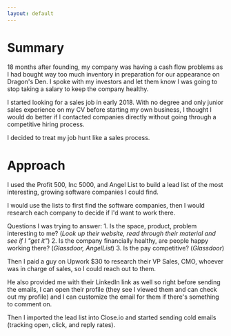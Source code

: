 ```yaml
---
layout: default
---
```

# Summary

18 months after founding, my company was having a cash flow problems as I had bought way too much inventory in preparation for our appearance on Dragon's Den. I spoke with my investors and let them know I was going to stop taking a salary to keep the company healthy.

I started looking for a sales job in early 2018. With no degree and only junior sales experience on my CV before starting my own business, I thought I would do better if I contacted companies directly without going through a competitive hiring process.

I decided to treat my job hunt like a sales process.

# Approach

I used the Profit 500, Inc 5000, and Angel List to build a lead list of the most interesting, growing software companies I could find. 

I would use the lists to first find the software companies, then I would research each company to decide if I'd want to work there.

Questions I was trying to answer:
	1. Is the space, product, problem interesting to me? (*Look up their website, read through their material and see if I "get it"*)
	2. Is the company financially healthy, are people happy working there? (*Glassdoor, AngelList*)
	3. Is the pay competitive? (*Glassdoor*)

Then I paid a guy on Upwork $30 to research their VP Sales, CMO, whoever was in charge of sales, so I could reach out to them.

He also provided me with their LinkedIn link as well so right before sending the emails, I can open their profile (they see I viewed them and can check out my profile) and I can customize the email for them if there's something to comment on.

Then I imported the lead list into Close.io and started sending cold emails (tracking open, click, and reply rates).
